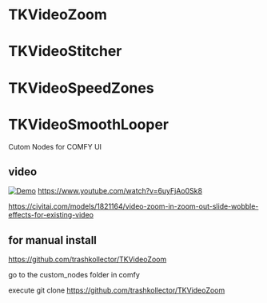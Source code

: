 # TKVideoZoom   
# TKVideoStitcher   
# TKVideoSpeedZones  
# TKVideoSmoothLooper

Cutom Nodes for COMFY UI

## video
[![Demo](http://www.youtube.com/watch?v=6uyFjAo0Sk8/0.jpg)](http://www.youtube.com/watch?v=6uyFjAo0Sk8 "Demo ")
https://www.youtube.com/watch?v=6uyFjAo0Sk8

https://civitai.com/models/1821164/video-zoom-in-zoom-out-slide-wobble-effects-for-existing-video




for manual install
---------------------
https://github.com/trashkollector/TKVideoZoom

go to the custom_nodes folder in comfy

execute 
git clone https://github.com/trashkollector/TKVideoZoom




